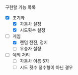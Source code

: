 구현할 기능 목록

- [x] 초기화
  - [x] 자동차 설정
  - [x] 시도횟수 설정
- [ ] 게임
  - [x] 랜덤 전진, 정지
  - [ ] 우승자 설정
- [ ] 예외 처리
  - [ ] 자동차 이름 5자
  - [ ] 시도 횟수 정수형이 아닌 경우
